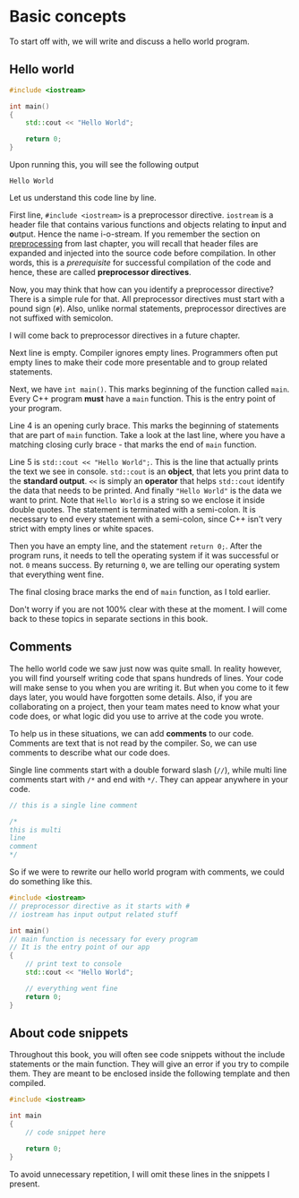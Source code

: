 # Basic concepts

To start off with, we will write and discuss a hello world program.

## Hello world

```cpp
#include <iostream>

int main()
{
    std::cout << "Hello World";

    return 0;
}
```

Upon running this, you will see the following output

```
Hello World
```

Let us understand this code line by line.

First line, `#include <iostream>` is a preprocessor directive. `iostream` is a header file that contains various functions and objects relating to **i**nput and **o**utput. Hence the name i-o-stream. If you remember the section on [preprocessing](#preprocessing) from last chapter, you will recall that header files are expanded and injected into the source code before compilation. In other words, this is a _prerequisite_ for successful compilation of the code and hence, these are called **preprocessor directives**.

Now, you may think that how can you identify a preprocessor directive? There is a simple rule for that. All preprocessor directives must start with a pound sign (`#`).
Also, unlike normal statements, preprocessor directives are not suffixed with semicolon.

<!-- TODO link to "future chapter" -->

I will come back to preprocessor directives in a future chapter.

Next line is empty. Compiler ignores empty lines. Programmers often put empty lines to make their code more presentable and to group related statements.

Next, we have `int main()`. This marks beginning of the function called `main`. Every C++ program **must** have a `main` function. This is the entry point of your program.

Line 4 is an opening curly brace. This marks the beginning of statements that are part of `main` function. Take a look at the last line, where you have a matching closing curly brace - that marks the end of `main` function.

Line 5 is `std::cout << "Hello World";`. This is the line that actually prints the text we see in console. `std::cout` is an **object**, that lets you print data to the **standard output**. `<<` is simply an **operator** that helps `std::cout` identify the data that needs to be printed. And finally `"Hello World"` is the data we want to print. Note that `Hello World` is a string so we enclose it inside double quotes. The statement is terminated with a semi-colon. It is necessary to end every statement with a semi-colon, since C++ isn't very strict with empty lines or white spaces.

Then you have an empty line, and the statement `return 0;`. After the program runs, it needs to tell the operating system if it was successful or not. `0` means success. By returning `0`, we are telling our operating system that everything went fine.

The final closing brace marks the end of `main` function, as I told earlier.

Don't worry if you are not 100% clear with these at the moment. I will come back to these topics in separate sections in this book.

## Comments

The hello world code we saw just now was quite small. In reality however, you will find yourself writing code that spans hundreds of lines. Your code will make sense to you when you are writing it. But when you come to it few days later, you would have forgotten some details. Also, if you are collaborating on a project, then your team mates need to know what your code does, or what logic did you use to arrive at the code you wrote.

To help us in these situations, we can add **comments** to our code. Comments are text that is not read by the compiler. So, we can use comments to describe what our code does.

Single line comments start with a double forward slash (`//`), while multi line comments start with `/*` and end with `*/`. They can appear anywhere in your code.

```cpp
// this is a single line comment

/*
this is multi
line
comment
*/

```

So if we were to rewrite our hello world program with comments, we could do something like this.

```cpp
#include <iostream>
// preprocessor directive as it starts with #
// iostream has input output related stuff

int main()
// main function is necessary for every program
// It is the entry point of our app
{
    // print text to console
    std::cout << "Hello World";

    // everything went fine
    return 0;
}

```

## About code snippets

Throughout this book, you will often see code snippets without the include statements or the main function. They will give an error if you try to compile them. They are meant to be enclosed inside the following template and then compiled.

```cpp
#include <iostream>

int main
{
    // code snippet here

    return 0;
}
```

To avoid unnecessary repetition, I will omit these lines in the snippets I present.

<!--
@todo Proof read chapter 03-basic-concepts
@body This chapter hasn't been checked yet. Need to proof read.
 -->
